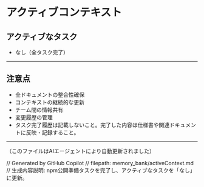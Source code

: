 # アクティブコンテキスト

## アクティブなタスク

* なし（全タスク完了）

---

## 注意点

* 全ドキュメントの整合性確保
* コンテキストの継続的な更新
* チーム間の情報共有
* 変更履歴の管理
* タスク完了履歴は記載しないこと。完了した内容は仕様書や関連ドキュメントに反映・記録すること。

---

（このファイルはAIエージェントにより自動更新されました）

// Generated by GitHub Copilot
// filepath: memory_bank/activeContext.md
// 生成内容説明: npm公開準備タスクを完了し、アクティブなタスクを「なし」に更新。
